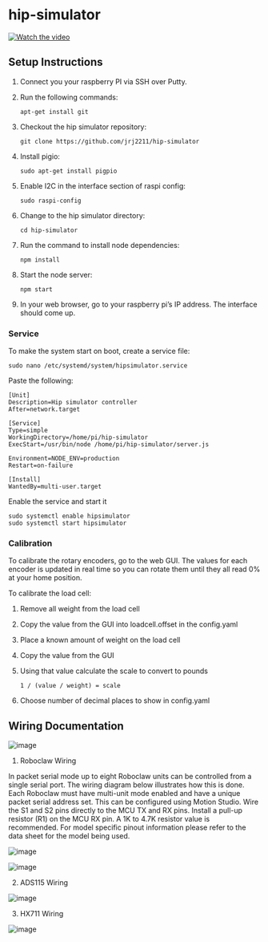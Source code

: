 # hip-simulator

[![Watch the video](https://img.youtube.com/vi/GWS1tOsrW-c/hqdefault.jpg)](https://youtu.be/GWS1tOsrW-c)


## Setup Instructions

1. Connect you your raspberry PI via SSH over Putty.
2. Run the following commands:

   `apt-get install git`
   
3. Checkout the hip simulator repository:

   `git clone https://github.com/jrj2211/hip-simulator`
   
4. Install pigio:

   `sudo apt-get install pigpio`

5. Enable I2C in the interface section of raspi config:

   `sudo raspi-config`
   
6. Change to the hip simulator directory:

   `cd hip-simulator`
   
7. Run the command to install node dependencies:

   `npm install`
   
8. Start the node server:

    `npm start`
    
9. In your web browser, go to your raspberry pi’s IP address. The interface should come up.

### Service

To make the system start on boot, create a service file: 

```
sudo nano /etc/systemd/system/hipsimulator.service
```

Paste the following:

```
[Unit]
Description=Hip simulator controller
After=network.target

[Service]
Type=simple
WorkingDirectory=/home/pi/hip-simulator
ExecStart=/usr/bin/node /home/pi/hip-simulator/server.js

Environment=NODE_ENV=production
Restart=on-failure

[Install]
WantedBy=multi-user.target
```

Enable the service and start it
```
sudo systemctl enable hipsimulator
sudo systemctl start hipsimulator
```

### Calibration

To calibrate the rotary encoders, go to the web GUI. The values for each encoder is updated in real time so you can rotate them until they all read 0% at your home position.

To calibrate the load cell:

1. Remove all weight from the load cell
2. Copy the value from the GUI into loadcell.offset in the config.yaml
3. Place a known amount of weight on the load cell
4. Copy the value from the GUI
5. Using that value calculate the scale to convert to pounds

   `1 / (value / weight) = scale`
6. Choose number of decimal places to show in config.yaml


## Wiring Documentation

![image](https://user-images.githubusercontent.com/6005836/118934807-9facb800-b8ff-11eb-8480-3f085804fcc0.png)


1. Roboclaw Wiring

In packet serial mode up to eight Roboclaw units can be controlled from a single serial port.
The wiring diagram below illustrates how this is done. Each Roboclaw must have multi-unit
mode enabled and have a unique packet serial address set. This can be configured using Motion
Studio. Wire the S1 and S2 pins directly to the MCU TX and RX pins. Install a pull-up resistor
(R1) on the MCU RX pin. A 1K to 4.7K resistor value is recommended. For model specific pinout
information please refer to the data sheet for the model being used.

![image](https://user-images.githubusercontent.com/6005836/118936032-02eb1a00-b901-11eb-8f52-f4ff420b87d3.png)

![image](https://user-images.githubusercontent.com/6005836/118934712-81df5300-b8ff-11eb-8e24-ee594ea3f68a.png)

2. ADS115 Wiring

![image](https://user-images.githubusercontent.com/6005836/118934851-ae936a80-b8ff-11eb-82e4-4a669a4d3876.png)

3. HX711 Wiring

![image](https://user-images.githubusercontent.com/6005836/118934891-bb17c300-b8ff-11eb-8c3f-f2cf5466de03.png)

